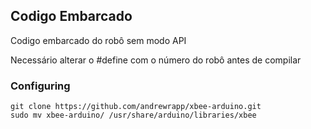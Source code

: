 ## Codigo Embarcado
Codigo embarcado do robô sem modo API

Necessário alterar o #define com o número do robô antes de compilar


### Configuring

```
git clone https://github.com/andrewrapp/xbee-arduino.git
sudo mv xbee-arduino/ /usr/share/arduino/libraries/xbee
```